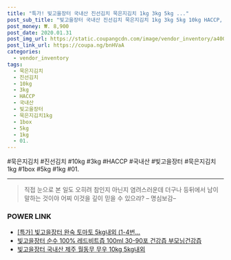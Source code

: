```yaml
--- 
title: "특가! 빛고을장터 국내산 진선김치 묵은지김치 1kg 3kg 5kg ..." 
post_sub_title: "빛고을장터 국내산 진선김치 묵은지김치 1kg 3kg 5kg 10kg HACCP, 1box, 01. 묵은지김치1kg" 
post_money: ₩. 8,900 
post_date: 2020.01.31 
post_img_url: https://static.coupangcdn.com/image/vendor_inventory/a400/e478c1d527678799354405c4498741342340d766fe9d5da8475030e8f8ad.jpg 
post_link_url: https://coupa.ng/bnHVaA 
categories: 
  - vendor_inventory 
tags: 
  - 묵은지김치 
  - 진선김치 
  - 10kg 
  - 3kg 
  - HACCP 
  - 국내산 
  - 빛고을장터 
  - 묵은지김치1kg 
  - 1box 
  - 5kg 
  - 1kg 
  - 01. 
--- 
```

  #묵은지김치 #진선김치 #10kg #3kg #HACCP #국내산 #빛고을장터 #묵은지김치1kg #1box #5kg #1kg #01. 
<hr> 

> 직접 눈으로 본 일도 오히려 참인지 아닌지 염려스러운데 더구나 등뒤에서 남이 말하는 것이야 어찌 이것을 깊이 믿을 수 있으랴? – 명심보감–  


### POWER LINK

* <a href="https://blog.naver.com/sakai111/221788858211" target="_blank">[특가] 빛고을장터 완숙 토마토 5kg내외 (1-4번...</a>
* <a href="https://blog.naver.com/an0733/221784596860" target="_blank">빛고을장터 순수 100% 레드비트즙 100ml 30-90포 건강즙 부모님건강즙</a>
* <a href="https://blog.naver.com/fasyy4321/221790762847" target="_blank">빛고을장터 국내산 제주 월동무 무우 10kg 5kg내외</a>
